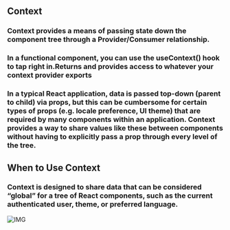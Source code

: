 ## Context

### Context provides a means of passing state down the component tree through a Provider/Consumer relationship.

### In a functional component, you can use the useContext() hook to tap right in.Returns and provides access to whatever your context provider exports

### In a typical React application, data is passed top-down (parent to child) via props, but this can be cumbersome for certain types of props (e.g. locale preference, UI theme) that are required by many components within an application. Context provides a way to share values like these between components without having to explicitly pass a prop through every level of the tree.

## When to Use Context

### Context is designed to share data that can be considered “global” for a tree of React components, such as the current authenticated user, theme, or preferred language.

![IMG](https://camo.githubusercontent.com/7105a3291d846f93bc05ae0a972b98b191b9c7ea/68747470733a2f2f75706c6f6164732e746f7074616c2e696f2f626c6f672f696d6167652f3132393037312f746f7074616c2d626c6f672d696d6167652d313534393332333331343837352d64366263396337353361346339616332393131653861663137373332303233642e706e67)